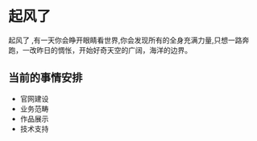 # 起风了

起风了 ,有一天你会睁开眼睛看世界,你会发现所有的全身充满力量,只想一路奔跑，一改昨日的惆怅，开始好奇天空的广阔，海洋的边界。





## 当前的事情安排

* 官网建设
*  业务范畴
*  作品展示
*  技术支持